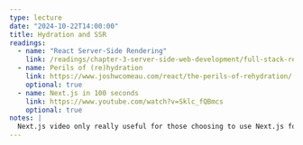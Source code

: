 ```yaml
---
type: lecture
date: "2024-10-22T14:00:00"
title: Hydration and SSR
readings:
  - name: "React Server-Side Rendering"
    link: /readings/chapter-3-server-side-web-development/full-stack-react/
  - name: Perils of (re)hydration
    link: https://www.joshwcomeau.com/react/the-perils-of-rehydration/
    optional: true
  - name: Next.js in 100 seconds
    link: https://www.youtube.com/watch?v=Sklc_fQBmcs
    optional: true
notes: |
  Next.js video only really useful for those choosing to use Next.js for their final project.
---
```

